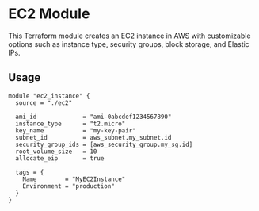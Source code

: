 # EC2 Module

This Terraform module creates an EC2 instance in AWS with customizable options such as instance type, security groups, block storage, and Elastic IPs.

## Usage

```hcl
module "ec2_instance" {
  source = "./ec2"

  ami_id             = "ami-0abcdef1234567890"
  instance_type      = "t2.micro"
  key_name           = "my-key-pair"
  subnet_id          = aws_subnet.my_subnet.id
  security_group_ids = [aws_security_group.my_sg.id]
  root_volume_size   = 10
  allocate_eip       = true

  tags = {
    Name        = "MyEC2Instance"
    Environment = "production"
  }
}
